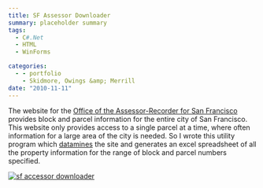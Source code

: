 ```yaml
---
title: SF Assessor Downloader
summary: placeholder summary
tags:
  - C#.Net
  - HTML
  - WinForms

categories:
  - - portfolio
    - Skidmore, Owings &amp; Merrill
date: "2010-11-11"
---
```


The website for the [Office of the Assessor-Recorder for San Francisco](http://www.sfassessor.org/) provides block and parcel information for the entire city of San Francisco. This website only provides access to a single parcel at a time, where often information for a large area of the city is needed. So I wrote this utility program which [datamines](http://en.wikipedia.org/wiki/Data_mining) the site and generates an excel spreadsheet of all the property information for the range of block and parcel numbers specified.

[![sf accessor downloader](http://www.ericanastas.com/wp-content/uploads/2010/11/sf-accessor-downloader-636x511.png)](sf-accessor-downloader.png)
